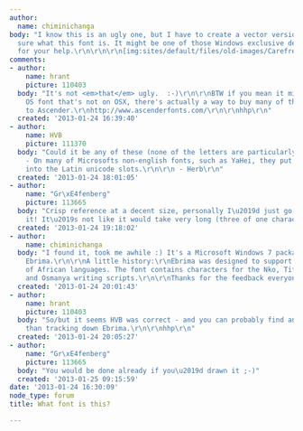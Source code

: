 ```yaml
---
author:
  name: chiminichanga
body: "I know this is an ugly one, but I have to create a vector version and I'm not
  sure what this font is. It might be one of those Windows exclusive dealios. Thanks
  for your help.\r\n\r\n\r\n[img:sites/default/files/old-images/Carefree_4498.jpg]"
comments:
- author:
    name: hrant
    picture: 110403
  body: "It's not <em>that</em> ugly.  :-)\r\n\r\nBTW if you mean it might be a Windows
    OS font that's not on OSX, there's actually a way to buy many of those, thanks
    to Ascender.\r\nhttp://www.ascenderfonts.com/\r\n\r\nhhp\r\n"
  created: '2013-01-24 16:39:40'
- author:
    name: HVB
    picture: 111370
  body: "Could it be any of these (none of the letters are particularly unique):\r\n[[http://www.fonts.com/findfonts/detail.htm?productid=876067|Gisha]]\r\n[[http://www.fonts.com/findfonts/detail.htm?productid=876662|Leewaladee]]\r\n[[http://www.fonts.com/findfonts/detail.htm?productid=876345|Segoe]]\r\nNote
    - On many of Microsofts non-english fonts, such as YaHei, they put the Segoe glyphs
    into the Latin unicode slots.\r\n\r\n - Herb\r\n"
  created: '2013-01-24 18:01:05'
- author:
    name: "Gr\xE4fenberg"
    picture: 113665
  body: "Crisp reference at a decent size, personally I\u2019d just go ahead and draw
    it! It\u2019s not like it would take very long (three of one character is a gift)."
  created: '2013-01-24 19:18:02'
- author:
    name: chiminichanga
  body: "I found it, took me awhile :) It's a Microsoft Windows 7 packaged font named
    Ebrima.\r\n\r\nA little history:\r\nEbrima was designed to support a large number
    of African languages. The font contains characters for the Nko, Tifinagh, Vai
    and Osmanya writing scripts.\r\n\r\nThanks for the feedback everyone."
  created: '2013-01-24 20:01:43'
- author:
    name: hrant
    picture: 110403
  body: "So/but it seems HVB was correct - and you can probably find an easier shortcut
    than tracking down Ebrima.\r\n\r\nhhp\r\n"
  created: '2013-01-24 20:05:27'
- author:
    name: "Gr\xE4fenberg"
    picture: 113665
  body: "You would be done already if you\u2019d drawn it ;-)"
  created: '2013-01-25 09:15:59'
date: '2013-01-24 16:30:09'
node_type: forum
title: What font is this?

---
```

